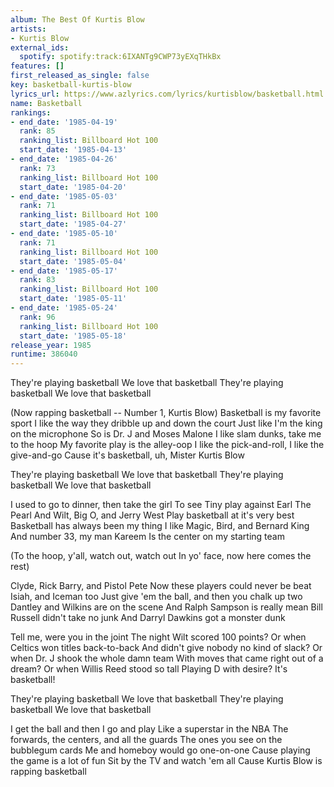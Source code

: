 ```yaml
---
album: The Best Of Kurtis Blow
artists:
- Kurtis Blow
external_ids:
  spotify: spotify:track:6IXANTg9CWP73yEXqTHkBx
features: []
first_released_as_single: false
key: basketball-kurtis-blow
lyrics_url: https://www.azlyrics.com/lyrics/kurtisblow/basketball.html
name: Basketball
rankings:
- end_date: '1985-04-19'
  rank: 85
  ranking_list: Billboard Hot 100
  start_date: '1985-04-13'
- end_date: '1985-04-26'
  rank: 73
  ranking_list: Billboard Hot 100
  start_date: '1985-04-20'
- end_date: '1985-05-03'
  rank: 71
  ranking_list: Billboard Hot 100
  start_date: '1985-04-27'
- end_date: '1985-05-10'
  rank: 71
  ranking_list: Billboard Hot 100
  start_date: '1985-05-04'
- end_date: '1985-05-17'
  rank: 83
  ranking_list: Billboard Hot 100
  start_date: '1985-05-11'
- end_date: '1985-05-24'
  rank: 96
  ranking_list: Billboard Hot 100
  start_date: '1985-05-18'
release_year: 1985
runtime: 386040
---
```

They're playing basketball
We love that basketball
They're playing basketball
We love that basketball

(Now rapping basketball -- Number 1, Kurtis Blow)
Basketball is my favorite sport
I like the way they dribble up and down the court
Just like I'm the king on the microphone
So is Dr. J and Moses Malone
I like slam dunks, take me to the hoop
My favorite play is the alley-oop
I like the pick-and-roll, I like the give-and-go
Cause it's basketball, uh, Mister Kurtis Blow

They're playing basketball
We love that basketball
They're playing basketball
We love that basketball

I used to go to dinner, then take the girl
To see Tiny play against Earl The Pearl
And Wilt, Big O, and Jerry West
Play basketball at it's very best
Basketball has always been my thing
I like Magic, Bird, and Bernard King
And number 33, my man Kareem
Is the center on my starting team

(To the hoop, y'all, watch out, watch out
In yo' face, now here comes the rest)

Clyde, Rick Barry, and Pistol Pete
Now these players could never be beat
Isiah, and Iceman too
Just give 'em the ball, and then you chalk up two
Dantley and Wilkins are on the scene
And Ralph Sampson is really mean
Bill Russell didn't take no junk
And Darryl Dawkins got a monster dunk

Tell me, were you in the joint
The night Wilt scored 100 points?
Or when Celtics won titles back-to-back
And didn't give nobody no kind of slack?
Or when Dr. J shook the whole damn team
With moves that came right out of a dream?
Or when Willis Reed stood so tall
Playing D with desire? It's basketball!

They're playing basketball
We love that basketball
They're playing basketball
We love that basketball

I get the ball and then I go and play
Like a superstar in the NBA
The forwards, the centers, and all the guards
The ones you see on the bubblegum cards
Me and homeboy would go one-on-one
Cause playing the game is a lot of fun
Sit by the TV and watch 'em all
Cause Kurtis Blow is rapping basketball
